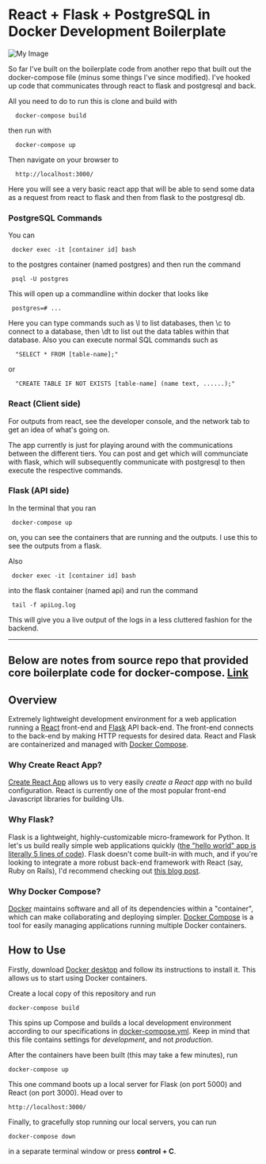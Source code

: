# React + Flask + PostgreSQL in Docker Development Boilerplate

![My Image](https://github.com/kah-ve/react-flask-postgresql-in-docker-boilerplate/blob/master/app-preview.png)


So far I've built on the boilerplate code from another repo that built out the docker-compose file (minus some things I've since modified). I've hooked up code that communicates through react to flask and postgresql and back.

All you need to do to run this is clone and build with

      docker-compose build
      
then run with
   
      docker-compose up

Then navigate on your browser to

      http://localhost:3000/

Here you will see a very basic react app that will be able to send some data as a request from react to flask and then from flask to the postgresql db. 

### PostgreSQL Commands

You can 

     docker exec -it [container id] bash 
 
to the postgres container (named postgres) and then run the command 
  
     psql -U postgres
  
This will open up a commandline within docker that looks like
  
     postgres=# ...
  
Here you can type commands such as \l to list databases, then \c to connect to a database, then \dt to list out the data tables within that database. Also you can execute normal SQL commands such as 
      
      "SELECT * FROM [table-name];" 
or 

      "CREATE TABLE IF NOT EXISTS [table-name] (name text, ......);"

### React (Client side)

For outputs from react, see the developer console, and the network tab to get an idea of what's going on.

The app currently is just for playing around with the communications between the different tiers. You can post and get which will communciate with flask, which will subsequently communicate with postgresql to then execute the respective commands.

### Flask (API side)

In the terminal that you ran

     docker-compose up
  
on, you can see the containers that are running and the outputs. I use this to see the outputs from a flask. 

Also

     docker exec -it [container id] bash

into the flask container (named api) and run the command

     tail -f apiLog.log

This will give you a live output of the logs in a less cluttered fashion for the backend. 

--------------------------------------------------------
Below are notes from source repo that provided core boilerplate code for docker-compose.
[Link](https://github.com/shoyo/react-flask-docker-boilerplate)
--------------------------------------------------------

## Overview
Extremely lightweight development environment for a web application
running a [React](https://reactjs.org/) front-end and 
[Flask](http://flask.pocoo.org/) API back-end. The 
front-end connects to the back-end by making HTTP requests for
desired data. React and Flask are containerized and managed with 
[Docker Compose](https://docs.docker.com/compose/).

### Why Create React App?
[Create React App](https://facebook.github.io/create-react-app/) allows 
us to very easily *create a React app* with no build configuration. React is 
currently one of the most popular front-end Javascript libraries for 
building UIs.

### Why Flask?
Flask is a lightweight, highly-customizable micro-framework for Python. It let's
us build really simple web applications quickly ([the "hello world" app is literally 5 
lines of code](http://flask.pocoo.org/docs/1.0/quickstart/#a-minimal-application)).
Flask doesn't come built-in with much, and if you're looking to integrate a more 
robust back-end framework with React (say, Ruby on Rails), I'd recommend checking
out [this blog post](https://medium.com/superhighfives/a-top-shelf-web-stack-rails-5-api-activeadmin-create-react-app-de5481b7ec0b).

### Why Docker Compose?
[Docker](https://www.docker.com/) maintains software and all of its dependencies within a "container",
which can make collaborating and deploying simpler. [Docker Compose](https://docs.docker.com/compose/)
is a tool for easily managing applications running multiple Docker containers. 

## How to Use
Firstly, download [Docker desktop](https://www.docker.com/products/docker-desktop) and follow its
 instructions to install it. This allows us to start using Docker containers.
 
Create a local copy of this repository and run

    docker-compose build
    
This spins up Compose and builds a local development environment according to 
our specifications in [docker-compose.yml](docker-compose.yml). Keep in mind that 
this file contains settings for *development*, and not *production*.

After the containers have been built (this may take a few minutes), run

    docker-compose up
    
This one command boots up a local server for Flask (on port 5000)
and React (on port 3000). Head over to

    http://localhost:3000/ 
    
Finally, to gracefully stop running our local servers, you can run
 
    docker-compose down

in a separate terminal window or press __control + C__.


